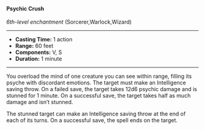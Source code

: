 #### Psychic Crush
*6th-level enchantment* (Sorcerer,Warlock,Wizard)
___
- **Casting Time:** 1 action
- **Range:** 60 feet
- **Components:** V, S
- **Duration:** 1 minute
---
You overload the mind of one creature you can see within range, filling its psyche with discordant emotions. The target must make an Intelligence saving throw. On a failed save, the target takes 12d6 psychic damage and is stunned for 1 minute. On a successful save, the target takes half as much damage and isn’t stunned.

The stunned target can make an Intelligence saving throw at the end of each of its turns. On a successful save, the spell ends on the target.